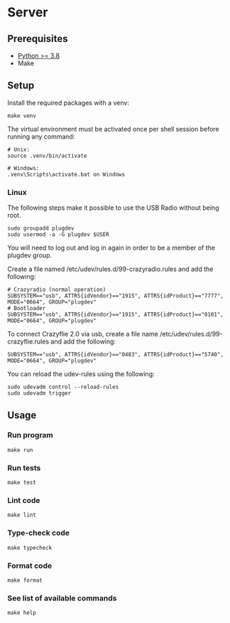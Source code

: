# Server

## Prerequisites

- [Python >= 3.8](https://www.python.org/downloads/)
- Make

## Setup

Install the required packages with a venv:

```
make venv
```

The virtual environment must be activated once per shell session before running any command:
```
# Unix:
source .venv/bin/activate

# Windows:
.venv\Scripts\activate.bat on Windows
```

### Linux

The following steps make it possible to use the USB Radio without being root.
```
sudo groupadd plugdev
sudo usermod -a -G plugdev $USER
```
You will need to log out and log in again in order to be a member of the plugdev group.

Create a file named /etc/udev/rules.d/99-crazyradio.rules and add the following:
```
# Crazyradio (normal operation)
SUBSYSTEM=="usb", ATTRS{idVendor}=="1915", ATTRS{idProduct}=="7777", MODE="0664", GROUP="plugdev"
# Bootloader
SUBSYSTEM=="usb", ATTRS{idVendor}=="1915", ATTRS{idProduct}=="0101", MODE="0664", GROUP="plugdev"
```
To connect Crazyflie 2.0 via usb, create a file name /etc/udev/rules.d/99-crazyflie.rules and add the following:
```
SUBSYSTEM=="usb", ATTRS{idVendor}=="0483", ATTRS{idProduct}=="5740", MODE="0664", GROUP="plugdev"
```
You can reload the udev-rules using the following:
```
sudo udevadm control --reload-rules
sudo udevadm trigger
```

## Usage

### Run program
```
make run
```

### Run tests
```
make test
```

### Lint code
```
make lint
```

### Type-check code
```
make typecheck
```

### Format code
```
make format
```

### See list of available commands
```
make help
```

